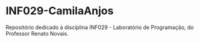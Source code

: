 # INF029-CamilaAnjos

Repositório dedicado à disciplina INF029 - Laboratório de Programação, do Professor Renato Novais.